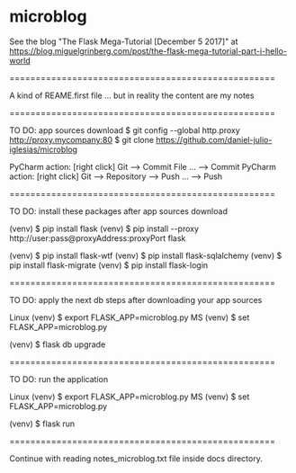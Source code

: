 # microblog


See the blog "The Flask Mega-Tutorial  [December 5 2017]" at
https://blog.miguelgrinberg.com/post/the-flask-mega-tutorial-part-i-hello-world

===================================================


A kind of REAME.first file
... but in reality the content are my notes

===================================================

TO DO: app sources download
$ git config --global http.proxy http://proxy.mycompany:80
$ git clone https://github.com/daniel-julio-iglesias/microblog

PyCharm action: [right click] Git --> Commit File ... --> Commit
PyCharm action: [right click] Git --> Repository --> Push ... --> Push


===================================================

TO DO: install these packages after app sources download


(venv) $ pip install flask
(venv) $ pip install --proxy http://user:pass@proxyAddress:proxyPort flask

(venv) $ pip install flask-wtf
(venv) $ pip install flask-sqlalchemy
(venv) $ pip install flask-migrate
(venv) $ pip install flask-login

===================================================

TO DO: apply the next db steps after downloading your app sources

Linux
(venv) $ export FLASK_APP=microblog.py
MS
(venv) $ set FLASK_APP=microblog.py

(venv) $ flask db upgrade

===================================================

TO DO: run the application

Linux
(venv) $ export FLASK_APP=microblog.py
MS
(venv) $ set FLASK_APP=microblog.py

(venv) $ flask run

===================================================


Continue with reading notes_microblog.txt file inside docs directory.
